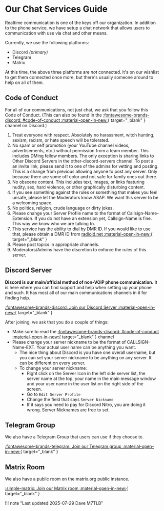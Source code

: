 # Our Chat Services Guide

Realtime communication is one of the keys off our organization. In addition to the phone service, we have setup a chat network that allows users to communication with use via chat and other means.

Currently, we use the following platforms:

* Discord _(primary)_
* Telegram
* Matrix

At this time, the above three platforms are _not_ connected.  It's on our wishlist to get them connected once more, but there's usually someone around to help on all of them.

<!--Keep in mind that all of these platforms are not setup as independent entities. These are all linked together as a way of extending the BYOD (Bring Your Own Device) ethos. In this case it's more of a Choose Your Own Platform kind of thing.-->

## Code of Conduct

For all of our communications, not just chat, we ask that you follow this Code of Conduct. (This can also be found in the [:fontawesome-brands-discord: #code-of-conduct :material-open-in-new:](https://discord.com/channels/966060559961296956/967549690201653338){ target="_blank" } channel on Discord.)

1. Treat everyone with respect. Absolutely no harassment, witch hunting, sexism, racism, or hate speech will be tolerated.
2. No spam or self promotion (your YouTube channel videos, advertisements, etc.) without permission from a team member. This includes DMing fellow members. The only exception is sharing links to Other Discord Servers in the ⁠other-discord-servers channel. To post a an invite link, please send it to one of the admins for vetting and posting. This is a change from previous allowing anyone to post any server. Only because there are some off color and not safe for family ones out there.
3. No obscene content. This includes text, images, or links featuring nudity, sex, hard violence, or other graphically disturbing content.
4. If you see something against the rules or something that makes you feel unsafe, please let the Moderators know ASAP. We want this server to be a welcoming space.
5. No politics, religion, crude language or dirty jokes.
6. Please change your Server Profile name to the format of Callsign-Name-Extension. If you do not have an extension yet, Callsign-Name is fine. This way we know who we are talking to.
7. This service has the ability to dial by DMR ID. If you would like to use that, please obtain a DMR ID from [radioid.net :material-open-in-new:](https://radioid.net/){ target="_blank" }
8. Please post topics in appropriate channels.
9. Moderators/Admins have the discretion to enforce the rules of this server.

## Discord Server

**Discord is our main/official method of non-VOIP phone communication.** It is here where you can find support and help when setting up your phone and such. It has most all of our main communications channels in it for finding help.

[:fontawesome-brands-discord: Join our Discord Server :material-open-in-new:](https://discord.gg/6VgdWw3vM4){ target="_blank" }

After joining, we ask that you do a couple of things:

* Make sure to read the [:fontawesome-brands-discord: #code-of-conduct :material-open-in-new:](https://discord.com/channels/966060559961296956/967549690201653338){ target="_blank" } channel
* Please change your server nickname to be the format of CALLSIGN-Name-EXT. Your actual user name can be anything you want.
  * The nice thing about Discord is you have one overall username, but you can set your server nickname to be anything on any server. It can be different on every server.
  * To change your server nickname:
    * Right click on the Server Icon in the left side server list, the server name at the top, your name in the main message window and your user name in the user list on the right side of the screen.
    * Go to `Edit Server Profile`
    * Change the field that says `Server Nickname`
    * If it says you need to pay for Discord Nitro, you are doing it wrong. Server Nicknames are free to set.

## Telegram Group

We also have a Telegram Group that users can use if they choose to.

[:fontawesome-brands-telegram: Join our Telegram group :material-open-in-new:](https://t.me/hamsoverip){ target="_blank" }

<!--This group is bridged into the [:fontawesome-brands-discord: #lobby](https://discord.com/channels/966060559961296956/966806535466524714) channel of the Discord server so that everyone in each group can participate in conversations or seek help.-->

## Matrix Room

We also have a public room on the matrix.org public instance.

[:simple-matrix: Join our Matrix room :material-open-in-new:](https://matrix.to/#/#hamsoverip:matrix.org){ target="_blank" }

<!--This room is also bridged into our Discord server in the [:fontawesome-brands-discord: #lobby](https://discord.com/channels/966060559961296956/966806535466524714) channel.-->

!!! note "Last updated 2025-07-29 Dave M7TLB"
